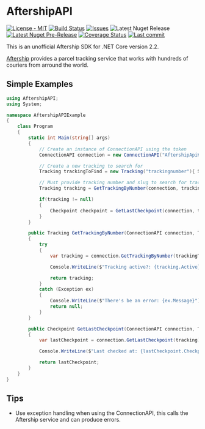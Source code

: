 # AftershipAPI

[![License - MIT](https://img.shields.io/github/license/ajwgroup/AftershipAPI.svg?style=flat-square)](https://github.com/ajwgroup/AftershipAPI/blob/master/LICENSE)
[![Build Status](https://img.shields.io/travis/com/ajwgroup/AftershipAPI/master.svg?logo=travis&style=flat-square)](https://travis-ci.com/ajwgroup/AftershipAPI)
[![Issues](https://img.shields.io/github/issues/ajwgroup/AftershipAPI.svg?style=flat-square)](https://github.com/ajwgroup/AftershipAPI/issues)
![Latest Nuget Release](https://img.shields.io/nuget/v/AftershipAPI.svg?style=flat-square&link=http://www.nuget.org/packages/AftershipAPI/&link=http://www.nuget.org/packages/AftershipAPI/)
[![Latest Nuget Pre-Release](https://img.shields.io/nuget/vpre/AftershipAPI.svg?style=flat-square&colorB=yellow&label=nuget-prerelease)](https://www.nuget.org/packages/AftershipAPI/)
[![Coverage Status](https://img.shields.io/codecov/c/github/ajwgroup/AftershipAPI.svg?logo=codecov&style=flat-square)](https://codecov.io/gh/ajwgroup/AftershipAPI)
[![Last commit](https://img.shields.io/github/last-commit/ajwgroup/AftershipAPI.svg?style=flat-square)](https://github.com/ajwgroup/AftershipAPI)

This is an unofficial Aftership SDK for .NET Core version 2.2.

[Aftership](https://www.aftership.com) provides a parcel tracking service that works with hundreds of couriers from arround the world.

## Simple Examples

``` csharp
using AftershipAPI;
using System;

namespace AftershipAPIExample
{
    class Program
    {
        static int Main(string[] args)
        {
            // Create an instance of ConnectionAPI using the token
            ConnectionAPI connection = new ConnectionAPI("AftershipApiKey");

            // Create a new tracking to search for
            Tracking trackingToFind = new Tracking("trackingnumber"){ Slug = "slug" };

            // Must provide tracking number and slug to search for tracking
            Tracking tracking = GetTrackingByNumber(connection, trackingToFind);

            if(tracking != null)
            {
                Checkpoint checkpoint = GetLastCheckpoint(connection, tracking);
            }
        }

        public Tracking GetTrackingByNumber(ConnectionAPI connection, Tracking trackingToFind)
        {
            try
            {
                var tracking = connection.GetTrackingByNumber(trackingToFind);

                Console.WriteLine($"Tracking active?: {tracking.Active}");

                return tracking;
            }
            catch (Exception ex)
            {
                Console.WriteLine($"There's be an error: {ex.Message}");
                return null;
            }
        }

        public Checkpoint GetLastCheckpoint(ConnectionAPI connection, Tracking tracking)
        {
            var lastCheckpoint = connection.GetLastCheckpoint(tracking);

            Console.WriteLine($"Last checked at: {lastCheckpoint.CheckpointTime}");

            return lastCheckpoint;
        }
    }
}
```

## Tips

- Use exception handling when using the ConnectionAPI, this calls the Aftership service and can produce errors.
